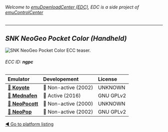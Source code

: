 ###### Welcome to [emuDownloadCenter (EDC)](https://github.com/PhoenixInteractiveNL/emuDownloadCenter/wiki/), EDC is a side project of [emuControlCenter](https://github.com/PhoenixInteractiveNL/emuControlCenter/wiki/)
***
## _SNK NeoGeo Pocket Color (Handheld)_
![](https://raw.githubusercontent.com/wiki/PhoenixInteractiveNL/emuDownloadCenter/images_platform/ecc_ngpc_teaser.png "SNK NeoGeo Pocket Color ECC teaser.")
###### ECC ID: **ngpc**

| Emulator | Developement | License |
|:---------|:-------------|:--------|
| [:file_folder: **Koyote**](https://github.com/PhoenixInteractiveNL/emuDownloadCenter/wiki/Emulator-koyote#menu) | :red_circle: Non-active (2002) | UNKNOWN |
| [:file_folder: **Mednafen**](https://github.com/PhoenixInteractiveNL/emuDownloadCenter/wiki/Emulator-mednafen#menu) | :large_blue_circle: Active (2016) | GNU GPLv2 |
| [:file_folder: **NeoPocott**](https://github.com/PhoenixInteractiveNL/emuDownloadCenter/wiki/Emulator-neopocott#menu) | :red_circle: Non-active (2000) | UNKNOWN |
| [:file_folder: **NeoPop**](https://github.com/PhoenixInteractiveNL/emuDownloadCenter/wiki/Emulator-neopop#menu) | :red_circle: Non-active (2002) | GNU GPLv2 |

[:arrow_backward: Go to platform listing](https://github.com/PhoenixInteractiveNL/emuDownloadCenter/wiki/EDC-Platform-List)
